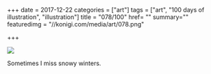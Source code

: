 +++
date = 2017-12-22
categories = ["art"]
tags = ["art", "100 days of illustration", "illustration"]
title = "078/100"
href= ""
summary=""
featuredimg = "//konigi.com/media/art/078.png"

+++

<img src="//konigi.com/media/art/078.png" />

Sometimes I miss snowy winters.
